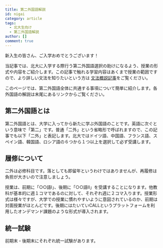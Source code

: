 ```yaml
---
title: 第二外国語解説
id: nigai
category: article
tags:
  - 北大生向け
  - 第二外国語解説
author: []
comment: true
---
```

新入生の皆さん、ご入学おめでとうございます！

当記事では、北大に入学する際行う第二外国語選択の助けになるよう、授業の形式や内容をご紹介します。この記事で触れる学習内容はあくまで授業の範囲ですので、より詳しい文法を知りたいという方は<!--\\[タイトル](URL)-->
[文法概説記事](https://huling.org/tags?tag=%E6%96%87%E6%B3%95%E6%A6%82%E8%AA%AC)をご覧ください。

このページでは、第二外国語全体に共通する事項について簡単に紹介します。各外国語の解説は末尾にあるリンクからご覧ください。

## 第二外国語とは

第二外国語とは、大学に入ってから新たに学ぶ外国語のことです。英語に次ぐという意味で「第二」です。普通「二外」という省略形で呼ばれますので、この記事でも以下「二外」と表記します。北大ではドイツ語、中国語、フランス語、スペイン語、韓国語、ロシア語の６つから１つ以上を選択して必ず受講します。



## 履修について

二外は必修科目です。落としても即留年というわけではありませんが、再履修は負担が大きいので注意しましょう。

授業は、前期に「○○語Ⅰ」、後期に「○○語Ⅱ」を受講することになります。他教科が基本的に週１コマであるのに対して、それぞれ週に２コマ入ります。授業形式は様々ですが、大学での授業に慣れやすいように意図されているのか、前期は対面授業がほとんどです。後期にはたいていCALLというプラットフォームを利用したオンデマンド課題のような形式が導入されます。



## 統一試験

前期末・後期末にそれぞれ統一試験があります。
